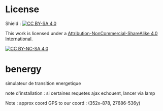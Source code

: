 # License
Shield : [![CC BY-SA 4.0][cc-by-nc-sa-shield]][cc-by-nc-sa]

This work is licensed under a
[Attribution-NonCommercial-ShareAlike 4.0 International][cc-by-nc-sa].

[![CC BY-NC-SA 4.0][cc-by-nc-sa-image]][cc-by-nc-sa]

[cc-by-nc-sa]: http://creativecommons.org/licenses/by-nc-sa/4.0/
[cc-by-nc-sa-image]: https://licensebuttons.net/l/by-nc-sa/4.0/88x31.png
[cc-by-nc-sa-shield]: https://img.shields.io/badge/License-CC%20BY--NC--SA%204.0-lightgrey.svg

# benergy
simulateur de transition energetique

note d'installation :
si certaines requetes ajax echouent, lancer via lamp


Note : approx coord GPS to our coord : (352x-878, 27686-536y)
